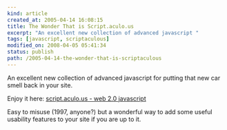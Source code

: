 ```yaml
--- 
kind: article
created_at: 2005-04-14 16:08:15
title: The Wonder That is Script.aculo.us
excerpt: "An excellent new collection of advanced javascript "
tags: [javascript, scriptaculous]
modified_on: 2008-04-05 05:41:34
status: publish 
path: /2005-04-14-the-wonder-that-is-scriptaculous
---
```


An excellent new collection of advanced javascript for putting that new car smell back in your site. 

Enjoy it here: <a title="script.aculo.us - web 2.0 javascript" href="http://script.aculo.us/">script.aculo.us - web 2.0 javascript</a>

Easy to misuse (1997, anyone?) but a wonderful way to add some useful usability features to your site if you are up to it.
